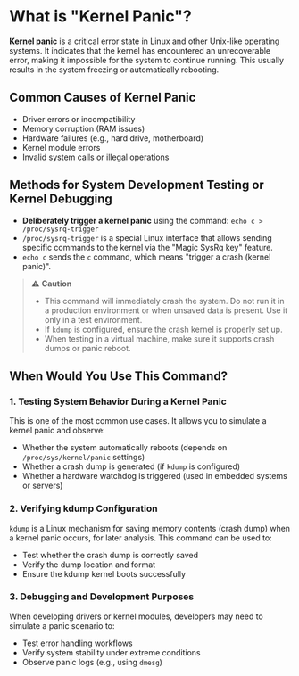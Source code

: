 # What is "Kernel Panic"?

**Kernel panic** is a critical error state in Linux and other Unix-like operating systems. It indicates that the kernel has encountered an unrecoverable error, making it impossible for the system to continue running. This usually results in the system freezing or automatically rebooting.

## Common Causes of Kernel Panic

- Driver errors or incompatibility
- Memory corruption (RAM issues)
- Hardware failures (e.g., hard drive, motherboard)
- Kernel module errors
- Invalid system calls or illegal operations

## Methods for System Development Testing or Kernel Debugging

- **Deliberately trigger a kernel panic** using the command: `echo c > /proc/sysrq-trigger`
- `/proc/sysrq-trigger` is a special Linux interface that allows sending specific commands to the kernel via the "Magic SysRq key" feature.
- `echo c` sends the `c` command, which means "trigger a crash (kernel panic)".

> ⚠️ **Caution**
> - This command will immediately crash the system. Do not run it in a production environment or when unsaved data is present. Use it only in a test environment.
> - If `kdump` is configured, ensure the crash kernel is properly set up.
> - When testing in a virtual machine, make sure it supports crash dumps or panic reboot.

## When Would You Use This Command?

### 1. Testing System Behavior During a Kernel Panic
This is one of the most common use cases. It allows you to simulate a kernel panic and observe:
- Whether the system automatically reboots (depends on `/proc/sys/kernel/panic` settings)
- Whether a crash dump is generated (if `kdump` is configured)
- Whether a hardware watchdog is triggered (used in embedded systems or servers)

### 2. Verifying kdump Configuration
`kdump` is a Linux mechanism for saving memory contents (crash dump) when a kernel panic occurs, for later analysis. This command can be used to:
- Test whether the crash dump is correctly saved
- Verify the dump location and format
- Ensure the kdump kernel boots successfully

### 3. Debugging and Development Purposes
When developing drivers or kernel modules, developers may need to simulate a panic scenario to:
- Test error handling workflows
- Verify system stability under extreme conditions
- Observe panic logs (e.g., using `dmesg`)
